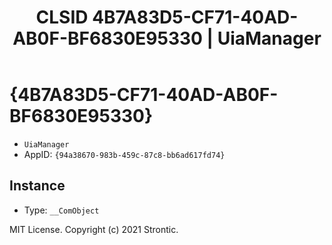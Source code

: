 ﻿---
title: "CLSID 4B7A83D5-CF71-40AD-AB0F-BF6830E95330 | UiaManager"
excerpt: What is COM-Object CLSID 4B7A83D5-CF71-40AD-AB0F-BF6830E95330?
---

# {4B7A83D5-CF71-40AD-AB0F-BF6830E95330}

* `UiaManager`
* AppID: `{94a38670-983b-459c-87c8-bb6ad617fd74}`

## Instance

* Type: `__ComObject`

MIT License. Copyright (c) 2021 Strontic.


